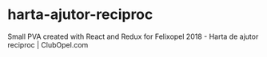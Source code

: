 # harta-ajutor-reciproc
Small PVA created with React and Redux for Felixopel 2018 - Harta de ajutor reciproc | ClubOpel.com
